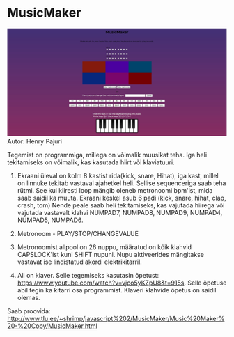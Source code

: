# MusicMaker
![Näidis](MusicMaker.JPG)
Autor: Henry Pajuri

Tegemist on programmiga, millega on võimalik muusikat teha. Iga heli tekitamiseks on võimalik, kas kasutada hiirt või klaviatuuri.

1. Ekraani üleval on kolm 8 kastist rida(kick, snare, Hihat), iga kast, millel on linnuke tekitab vastaval ajahetkel heli. Sellise sequenceriga saab teha rütmi. See kui kiiresti loop mängib oleneb metronoomi bpm'ist, mida saab saidil ka muuta. Ekraani keskel asub 6 padi (kick, snare, hihat, clap, crash, tom) Nende peale saab heli tekitamiseks, kas vajutada hiirega või vajutada vastavalt klahvi NUMPAD7,  NUMPAD8,  NUMPAD9,  NUMPAD4,  NUMPAD5,  NUMPAD6.

1. Metronoom - PLAY/STOP/CHANGEVALUE

1. Metronoomist allpool on 26 nuppu, määratud on kõik klahvid CAPSLOCK'ist kuni SHIFT nupuni. Nupu aktiveerides mängitakse vastavat ise lindistatud akordi elektrikitarril.

1. All on klaver. Selle tegemiseks kasutasin õpetust: https://www.youtube.com/watch?v=vjco5yKZpU8&t=915s. Selle õpetuse abil tegin ka kitarri osa programmist. Klaveri klahvide õpetus on saidil olemas.

Saab proovida: http://www.tlu.ee/~shrimp/javascript%202/MusicMaker/Music%20Maker%20-%20Copy/MusicMaker.html

